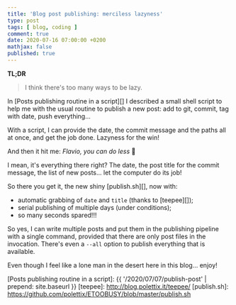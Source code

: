 ```yaml
---
title: 'Blog post publishing: merciless lazyness'
type: post
tags: [ blog, coding ]
comment: true
date: 2020-07-16 07:00:00 +0200
mathjax: false
published: true
---
```


**TL;DR**

> I think there's too many ways to be lazy.

In [Posts publishing routine in a script][] I described a small shell
script to help me with the usual routine to publish a new post: add to
git, commit, tag with date, push everything...

With a script, I can provide the date, the commit message and the paths
all at once, and get the job done. Lazyness for the win!

And then it hit me: *Flavio, you can do less* 🧐

I mean, it's everything there right? The date, the post title for the
commit message, the list of new posts... let the computer do its job!

So there you get it, the new shiny [publish.sh][], now with:

- automatic grabbing of `date` and `title` (thanks to [teepee][]);
- serial publishing of multiple days (under conditions);
- so many seconds spared!!!

So yes, I can write multiple posts and put them in the publishing
pipeline with a single command, provided that there are only post files
in the invocation. There's even a `--all` option to publish everything
that is available.

Even though I feel like a lone man in the desert here in this blog...
enjoy!


[Posts publishing routine in a script]: {{ '/2020/07/07/publish-post' | prepend: site.baseurl }}
[teepee]: http://blog.polettix.it/teepee/
[publish.sh]: https://github.com/polettix/ETOOBUSY/blob/master/publish.sh
